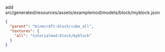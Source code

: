 add src/generated/resources/assets/examplemod/models/block/myblock.json
```json
{
  "parent": "minecraft:block/cube_all",
  "textures": {
    "all": "tutorialmod:block/myblock"
  }
}
```